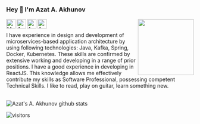 ### Hey 👋 I'm Azat A. Akhunov

<a href="https://twitter.com/yourapi_ru" target="_blank">
  <img align="left" alt="My home projects Twitter page" width="25px" src="https://cdn.jsdelivr.net/npm/simple-icons@v3/icons/twitter.svg" />
</a>
<a href="https://www.linkedin.com/in/azat-akhunov" target="_blank">
  <img align="left" alt="Azat's A. Akhunov LinkdeIn" width="25px" src="https://cdn.jsdelivr.net/npm/simple-icons@v3/icons/linkedin.svg" />
</a>
<a href="https://github.com/akhunovaa" target="_blank">
  <img align="left" alt="Azat's A. Akhunov Github" width="25px" src="https://cdn.jsdelivr.net/npm/simple-icons@3.2.0/icons/github.svg" />
</a>
<a href="mailto:azat.akhunov@protonmail.com">
  <img align="left" alt="Azat's A. Akhunov Mail" width="25px" src="https://cdn.jsdelivr.net/npm/simple-icons@3.2.0/icons/protonmail.svg" />
</a>

<img align='right' src='https://user-images.githubusercontent.com/5713670/87202985-820dcb80-c2b6-11ea-9f56-7ec461c497c3.gif' width="150px">

<br>
<br>
I have experience in design and development of microservices-based application architecture by using following technologies: Java, Kafka, Spring, Docker, Kubernetes. These skills are confirmed by extensive working and developing in a range of prior positions. I have a good experience in developing in ReactJS. This knowledge allows me effectively contribute my skills as Software Professional, possessing competent Technical Skills. I like to read, play on guitar, learn something new.

<br>
<br>
 
 
![Azat's A. Akhunov github stats](https://github-readme-stats.vercel.app/api?username=akhunovaa&show_icons=true&hide=issues&theme=nord)

![visitors](https://visitor-badge.laobi.icu/badge?page_id=akhunovaa.akhunovaa)
